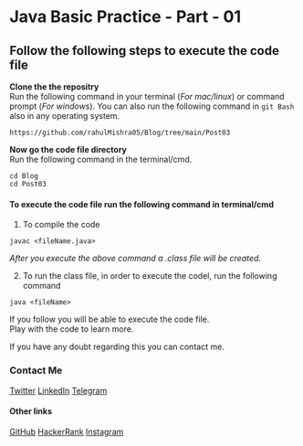 # Java Basic Practice - Part - 01

## Follow the following steps to execute the code file

**Clone the the repositry**\
Run the following command in your terminal (_For mac/linux_) or command prompt (_For windows_). You can also run the following command in `git Bash` also in any operating system.
```shell
https://github.com/rahulMishra05/Blog/tree/main/Post03
```

**Now go the code file directory**\
Run the following command in the terminal/cmd.
```shell
cd Blog
cd Post03
```

#### To execute the code file run the following command in terminal/cmd

1. To compile the code
```shell
javac <fileName.java>
```

_After you execute the above command a .class file will be created._

2. To run the class file, in order to execute the codel, run the following command
```shell
java <fileName>
```
If you follow you will be able to execute the code file.\
Play with the code to learn more.

If you have any doubt regarding this you can contact me.

### Contact Me

[Twitter](https://twitter.com/r_mishra10)
[LinkedIn](https://www.linkedin.com/in/rahul-mishra-66210b185)
[Telegram](https://t.me/rahul_mishra10)

#### Other links

[GitHub](https://github.com/rahulMishra05)
[HackerRank](https://www.hackerrank.com/rahulmishra10201)
[Instagram](https://www.instagram.com/rahul_mishra10/?hl=en)

